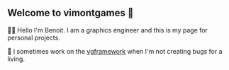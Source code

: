 ## Welcome to vimontgames 👋

🙋‍♀️ Hello I'm Benoit. I am a graphics engineer and this is my page for personal projects. 

🍿 I sometimes work on the [vgframework](https://github.com/vimontgames/vgframework) when I'm not creating bugs for a living.

<!--
🌈 Contribution guidelines - how can the community get involved?

👩‍💻 Useful resources - where can the community find your docs? Is there anything else the community should know?

🍿 Fun facts - what does your team eat for breakfast?

🧙 Remember, you can do mighty things with the power of [Markdown](https://docs.github.com/github/writing-on-github/getting-started-with-writing-and-formatting-on-github/basic-writing-and-formatting-syntax)
-->
